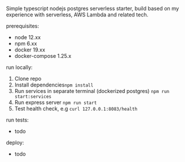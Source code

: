 Simple typescript nodejs postgres serverless starter, build based on my experience with serverless, AWS Lambda and related tech.

prerequisites:
- node 12.xx
- npm 6.xx
- docker 19.xx
- docker-compose 1.25.x

run locally:
1. Clone repo
2. Install dependencies`npm install`
3. Run services in separate terminal (dockerized postgres) `npm run start:services`
4. Run express server `npm run start`
5. Test health check, e.g `curl 127.0.0.1:8083/health`

run tests:
- todo

deploy:
- todo
